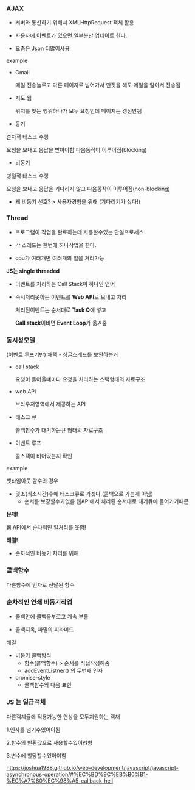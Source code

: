 ### AJAX

- 서버와 통신하기 위해서 XMLHttpRequest 객체 활용

- 사용자에 이벤트가 있으면 일부분만 업데이트 한다.

- 요즘은 Json 더많이사용

example

- Gmail 

  메일 전송눌르고 다른 페이지로 넘어가서 딴짓을 해도 메일을 알아서 전송됨

- 지도 웹

  위치를 찾는 행위하나가 모두 요청인데 페이지는 갱신안됨





- 동기

순차적 태스크 수행

요청을 보내고 응답을 받아야함 다음동작이 이루어짐(blocking)

- 비동기

병렬적 태스크  수행

요청을 보내고 응답을 기다리지 않고 다음동작이 이루어짐(non-blocking)



- 왜 비동기 선호? > 사용자경험을 위해 (기다리기가 싫다!)



### Thread

- 프로그램이 작업을 완료하는데 사용할수있는 단일프로세스

- 각 스레드는 한번에 하나작업을 한다.

- cpu가 여러개면 여러개의 일을 처리가능



**JS는 single threaded**

- 이벤트를 처리하는 Call Stack이 하나인 언어

- 즉시처리못하는 이벤트를 **Web API**로 보내고 처리

  처리된이벤트는 순서대로 **Task Q**에 넣고

  **Call stack**이비면 **Event Loop**가 옮겨줌 



### 동시성모델

(이벤트 루프기반) 채택 - 싱글스레드를 보안하는거

- call stack

  요청이 들어올떄마다 요청을 처리하는 스택형태의 자료구조

- web API

  브라우저영역에서 제공하는 API

- 태스크 큐

  콜백함수가 대기하는큐 형태의 자료구조

- 이벤트 루프

  콜스택이 비어있는지 확인

example

셋타임아웃 함수의 경우

- 몇초(최소시간)후에 태스크큐로 가겟다.(콜백으로 가는게 아님)
  - 순서를 보장할수가없음 웹API에서 처리된 순서대로 대기큐에 들어가기때문



**문제!** 

웹 API에서 순차적인 일처리를 못함!

**해결!**

- 순차적인 비동기 처리를 위해



### 콜백함수

다른함수에 인자로 전달된 함수



### 순차적인 연쇄 비동기작업

- 콜백안에 콜백을부르고 계속 부름

- 콜백지옥, 파멸의 피라미드

해결

- 비동기 콜백방식
  - 함수(콜백함수)  > 순서를 직접작성해줌
  - addEventListner() 의 두번째 인자
- promise-style
  - 콜백함수의 다음 표현



### JS 는 일급객체

다른객체들에 적용가능한 연상을 모두지원하는 객채

1.인자를 넘기수있어야됨

2.함수의 반환값으로 사용할수있어랴함

3.변수에 할당할수있어야함







https://joshua1988.github.io/web-development/javascript/javascript-asynchronous-operation/#%EC%BD%9C%EB%B0%B1-%EC%A7%80%EC%98%A5-callback-hell